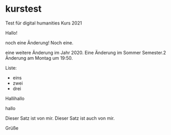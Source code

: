 ﻿# kurstest
Test für digital humanities Kurs 2021

Hallo!

noch eine Änderung! Noch eine.

eine weitere Änderung im Jahr 2020.
Eine Änderung im Sommer Semester.2
Änderung am Montag um 19:50.

Liste:

- eins
- zwei
- drei

Hallihallo

hallo


Dieser Satz ist von mir. Dieser Satz ist auch von mir.

Grüße
